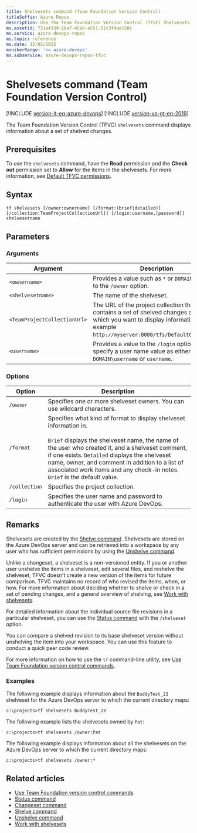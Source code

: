 ```yaml
---
title: Shelvesets command (Team Foundation Version Control)
titleSuffix: Azure Repos
description: Use the Team Foundation Version Control (TFVC) Shelvesets command to display information about a set of shelved changes.
ms.assetid: 731a4339-1ba7-45ab-a551-51c3f4ae158c
ms.service: azure-devops-repos
ms.topic: reference
ms.date: 12/02/2022
monikerRange: '<= azure-devops'
ms.subservice: azure-devops-repos-tfvc
---
```



# Shelvesets command (Team Foundation Version Control)

[!INCLUDE [version-lt-eq-azure-devops](../../includes/version-lt-eq-azure-devops.md)]
[!INCLUDE [version-vs-gt-eq-2019](../../includes/version-vs-gt-eq-2019.md)]


The Team Foundation Version Control (TFVC) `shelvesets` command displays information about a set of shelved changes.

## Prerequisites

To use the `shelvesets` command, have the **Read** permission and the **Check out** permission set to **Allow** for the items in the shelvesets.  For more information, see  [Default TFVC permissions](../../organizations/security/default-tfvc-permissions.md).

## Syntax

```
tf shelvesets [/owner:ownername] [/format:(brief|detailed)] [/collection:TeamProjectCollectionUrl]] [/login:username,[password]] shelvesetname
```

## Parameters

### Arguments

|**Argument**|**Description**|
|---|---|
|`<ownername>`|Provides a value such as `*` or `DOMAIN\username` to the `/owner` option.|
|`<shelvesetname>`|The name of the shelveset.|
|`<TeamProjectCollectionUrl>`|The URL of the project collection that contains a set of shelved changes about which you want to display information, for example `http://myserver:8080/tfs/DefaultCollection`.|
|`<username>`|Provides a value to the `/login` option. You can specify a user name value as either `DOMAIN\username` or `username`.|

### Options

|**Option**|**Description**|
|---|---|
|`/owner`|Specifies one or more shelveset owners. You can use wildcard characters.|
|`/format`|Specifies what kind of format to display shelveset information in.<br /><br />`Brief` displays the shelveset name, the name of the user who created it, and a shelveset comment, if one exists. `Detailed` displays the shelveset name, owner, and comment in addition to a list of associated work items and any check-in notes. `Brief` is the default value.|
|`/collection`|Specifies the project collection.|
|`/login`|Specifies the user name and password to authenticate the user with Azure DevOps.|

## Remarks

Shelvesets are created by the [Shelve command](shelve-command.md). Shelvesets are stored on the Azure DevOps server and can be retrieved into a workspace by any user who has sufficient permissions by using the [Unshelve command](unshelve-command.md).

Unlike a changeset, a shelveset is a non-versioned entity. If you or another user unshelve the items in a shelveset, edit several files, and reshelve the shelveset, TFVC doesn't create a new version of the items for future comparison. TFVC maintains no record of who revised the items, when, or how. For more information about deciding whether to shelve or check in a set of pending changes, and a general overview of shelving, see [Work with shelvesets](suspend-your-work-manage-your-shelvesets.md).

For detailed information about the individual source file revisions in a particular shelveset, you can use the [Status command](status-command.md) with the `/shelveset` option.

You can compare a shelved revision to its base shelveset version without unshelving the item into your workspace. You can use this feature to conduct a quick peer code review.

For more information on how to use the `tf` command-line utility, see [Use Team Foundation version control commands](use-team-foundation-version-control-commands.md).

### Examples

The following example displays information about the `BuddyTest_23` shelveset for the Azure DevOps server to which the current directory maps:

```
c:\projects>tf shelvesets BuddyTest_23
```

The following example lists the shelvesets owned by `Pat`:

```
c:\projects>tf shelvesets /owner:Pat
```

The following example displays information about all the shelvesets on the Azure DevOps server to which the current directory maps:

```
c:\projects>tf shelvesets /owner:*
```

## Related articles

- [Use Team Foundation version control commands](use-team-foundation-version-control-commands.md)
- [Status command](status-command.md)
- [Changeset command](changeset-command.md)
- [Shelve command](shelve-command.md)
- [Unshelve command](unshelve-command.md)
- [Work with shelvesets](suspend-your-work-manage-your-shelvesets.md)
